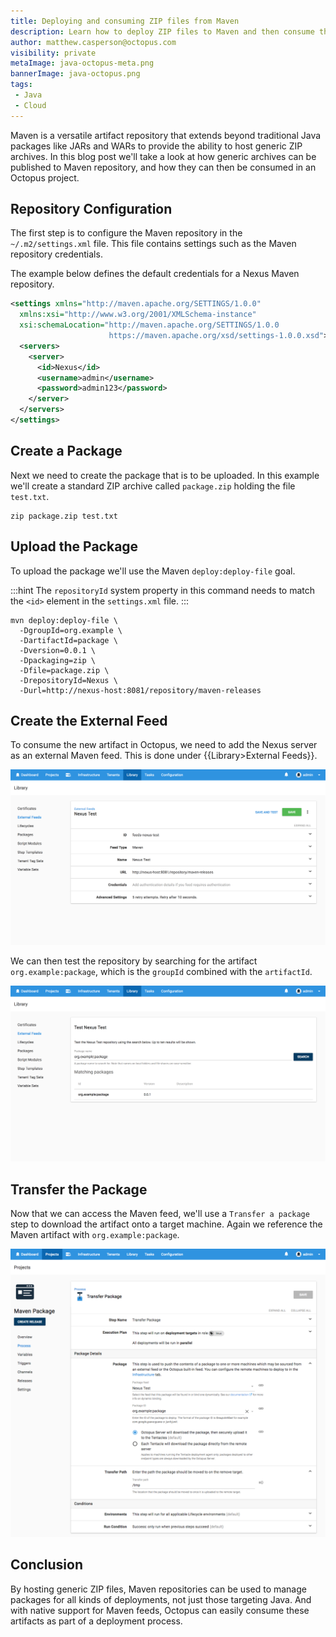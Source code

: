 ```yaml
---
title: Deploying and consuming ZIP files from Maven
description: Learn how to deploy ZIP files to Maven and then consume them in an Octopus project.
author: matthew.casperson@octopus.com
visibility: private
metaImage: java-octopus-meta.png
bannerImage: java-octopus.png
tags:
 - Java
 - Cloud
---
```


Maven is a versatile artifact repository that extends beyond traditional Java packages like JARs and WARs to provide the ability to host generic ZIP archives. In this blog post we'll take a look at how generic archives can be published to Maven repository, and how they can then be consumed in an Octopus project.

## Repository Configuration

The first step is to configure the Maven repository in the `~/.m2/settings.xml` file. This file contains settings such as the Maven repository credentials.

The example below defines the default credentials for a Nexus Maven repository.

```xml
<settings xmlns="http://maven.apache.org/SETTINGS/1.0.0"
  xmlns:xsi="http://www.w3.org/2001/XMLSchema-instance"
  xsi:schemaLocation="http://maven.apache.org/SETTINGS/1.0.0
                      https://maven.apache.org/xsd/settings-1.0.0.xsd">
  <servers>
    <server>
      <id>Nexus</id>
      <username>admin</username>
      <password>admin123</password>
    </server>
  </servers>
</settings>
```

## Create a Package

Next we need to create the package that is to be uploaded. In this example we'll create a standard ZIP archive called `package.zip` holding the file `test.txt`.

```
zip package.zip test.txt
```

## Upload the Package

To upload the package we'll use the Maven `deploy:deploy-file` goal.

:::hint
The `repositoryId` system property in this command needs to match the `<id>` element in the `settings.xml` file.
:::

```
mvn deploy:deploy-file \
  -DgroupId=org.example \
  -DartifactId=package \
  -Dversion=0.0.1 \
  -Dpackaging=zip \
  -Dfile=package.zip \
  -DrepositoryId=Nexus \
  -Durl=http://nexus-host:8081/repository/maven-releases
```

## Create the External Feed

To consume the new artifact in Octopus, we need to add the Nexus server as an external Maven feed. This is done under {{Library>External Feeds}}.

![Maven Repo](maven-repo.png "width=500")

We can then test the repository by searching for the artifact `org.example:package`, which is the `groupId` combined with the `artifactId`.

![Maven Test](maven-test.png "width=500")

## Transfer the Package

Now that we can access the Maven feed, we'll use a `Transfer a package` step to download the artifact onto a target machine. Again we reference the Maven artifact with `org.example:package`.

![Transfer a package](maven-transfer-package-step.png "width=500")

## Conclusion

By hosting generic ZIP files, Maven repositories can be used to manage packages for all kinds of deployments, not just those targeting Java. And with native support for Maven feeds, Octopus can easily consume these artifacts as part of a deployment process.
